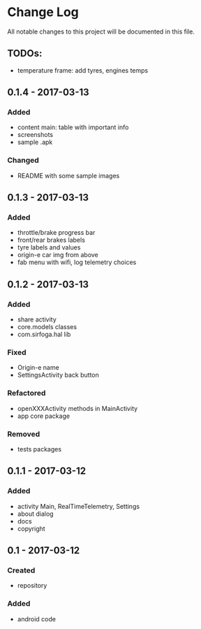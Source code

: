# Change Log
All notable changes to this project will be documented in this file.

## TODOs:
- temperature frame: add tyres, engines temps

## 0.1.4 - 2017-03-13

### Added
- content main: table with important info
- screenshots
- sample .apk

### Changed
- README with some sample images

## 0.1.3 - 2017-03-13

### Added
- throttle/brake progress bar
- front/rear brakes labels
- tyre labels and values
- origin-e car img from above
- fab menu with wifi, log telemetry choices

## 0.1.2 - 2017-03-13

### Added
- share activity
- core.models classes
- com.sirfoga.hal lib

### Fixed
- Origin-e name
- SettingsActivity back button

### Refactored
- openXXXActivity methods in MainActivity
- app core package

### Removed
- tests packages

## 0.1.1 - 2017-03-12

### Added
- activity Main, RealTimeTelemetry, Settings
- about dialog
- docs
- copyright

## 0.1 - 2017-03-12

### Created
- repository

### Added
- android code

